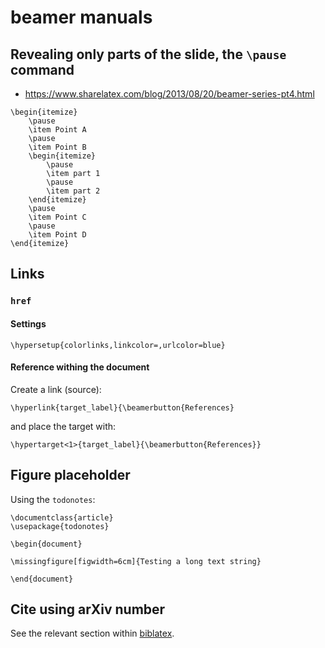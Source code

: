 # beamer manuals


## Revealing only parts of the slide, the `\pause` command

- https://www.sharelatex.com/blog/2013/08/20/beamer-series-pt4.html

~~~~
\begin{itemize}
	\pause
	\item Point A
	\pause
	\item Point B
	\begin{itemize}
		\pause
		\item part 1
		\pause
		\item part 2
	\end{itemize}
	\pause
	\item Point C
	\pause
	\item Point D
\end{itemize}
~~~~



## Links

### `href`

#### Settings

~~~~
\hypersetup{colorlinks,linkcolor=,urlcolor=blue}
~~~~

#### Reference withing the document

Create a link (source):

~~~~
\hyperlink{target_label}{\beamerbutton{References}
~~~~

and place the target with:

~~~~
\hypertarget<1>{target_label}{\beamerbutton{References}}
~~~~


## Figure placeholder


Using the `todonotes`:

~~~~
\documentclass{article}
\usepackage{todonotes}

\begin{document}

\missingfigure[figwidth=6cm]{Testing a long text string}

\end{document}
~~~~


## Cite using arXiv number

See the relevant section within [biblatex][biblatex].

[biblatex]: ../bibliography/biblatex.md
